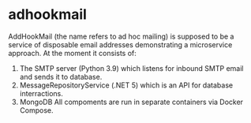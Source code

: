 # adhookmail 

AddHookMail (the name refers to ad hoc mailing) is supposed to be a service of disposable email addresses demonstrating a microservice approach.
At the moment it consists of:
1) The SMTP server (Python 3.9) which listens for inbound SMTP email and sends it to database. 
2) MessageRepositoryService (.NET 5) which is an API for database interractions. 
3) MongoDB 
All compoments are run in separate containers via Docker Compose.
